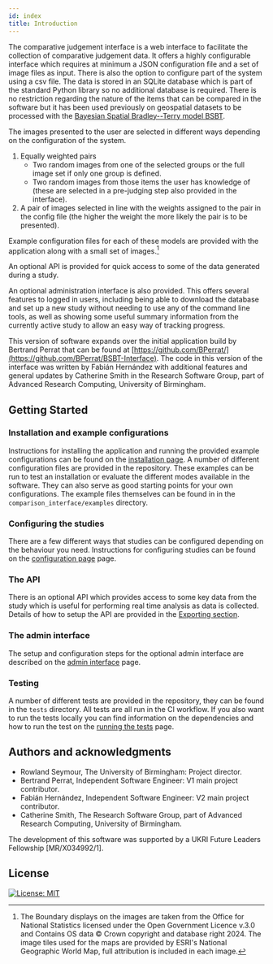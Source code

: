 ```yaml
---
id: index
title: Introduction
---
```


The comparative judgement interface is a web interface to facilitate the collection of comparative judgement data. It
offers a highly configurable interface which requires at minimum a JSON configuration file and a set of image files as input.
There is also the option to configure part of the system using a csv file.
The data is stored in an SQLite database which is part of the standard Python library so no additional database is required.
There is no restriction regarding the nature of the items that can be compared in the software but it has been used 
previously on geospatial datasets to be processed with the [Bayesian Spatial Bradley--Terry model BSBT](https://github.com/rowlandseymour/BSBT).

The images presented to the user are selected in different ways depending on the configuration of the system.

1. Equally weighted pairs
    * Two random images from one of the selected groups or the full image set if only one group is defined.
    * Two random images from those items the user has knowledge of (these are selected in a pre-judging step also provided
    in the interface).
1. A pair of images selected in line with the weights assigned to the pair in the config file (the higher the weight the
more likely the pair is to be presented).

Example configuration files for each of these models are provided with the application along with a small set of images.[^1]

An optional API is provided for quick access to some of the data generated during a study.

An optional administration interface is also provided. This offers several features to logged in users, including being
able to download the database and set up a new study without needing to use any of the command line tools, as well as
showing some useful summary information from the currently active study to allow an easy way of tracking progress.

This version of software expands over the initial application build by Bertrand Perrat that can be found at
[https://github.com/BPerrat/](https://github.com/BPerrat/BSBT-Interface).
The code in this version of the interface was written by Fabián Hernández with additional features and general updates
by Catherine Smith in the Research Software Group, part of Advanced Research Computing, University of Birmingham.

## Getting Started

### Installation and example configurations

Instructions for installing the application and running the provided example configurations can be found on the
[installation page](installation.md). A number of different configuration files are provided in the repository. These
examples can be run to test an installation or evaluate the different modes available in the software. They can also
serve as good starting points for your own configurations. The example files themselves can be found in in the
`comparison_interface/examples` directory.

### Configuring the studies

There are a few different ways that studies can be configured depending on the behaviour you need. Instructions for 
configuring studies can be found on the [configuration page](configuration.md) page.

### The API

There is an optional API which provides access to some key data from the study which is useful for performing real time
analysis as data is collected. Details of how to setup the API are provided in the [Exporting section](export-data.md#api).

### The admin interface

The setup and configuration steps for the optional admin interface are described on the [admin interface](admin.md) page.

### Testing

A number of different tests are provided in the repository, they can be found in the `tests` directory. All tests are
all run in the CI workflow. If you also want to run the tests locally you can find information on the dependencies and
how to run the test on the [running the tests](testing.md) page.

## Authors and acknowledgments

* Rowland Seymour, The University of Birmingham: Project director.
* Bertrand Perrat, Independent Software Engineer: V1 main project contributor.
* Fabián Hernández, Independent Software Engineer: V2 main project contributor.
* Catherine Smith, The Research Software Group, part of Advanced Research Computing, University of Birmingham.

The development of this software was supported by a UKRI Future Leaders Fellowship [MR/X034992/1].

## License
<!--- https://gist.github.com/lukas-h/2a5d00690736b4c3a7ba -->
[![License: MIT](https://img.shields.io/badge/License-MIT-yellow.svg)](https://opensource.org/licenses/MIT)

[^1]: The Boundary displays on the images are taken from the Office for National Statistics licensed under the Open
Government Licence v.3.0 and Contains OS data © Crown copyright and database right 2024. The image tiles used for the
maps are provided by ESRI's National Geographic World Map, full attribution is included in each image.
